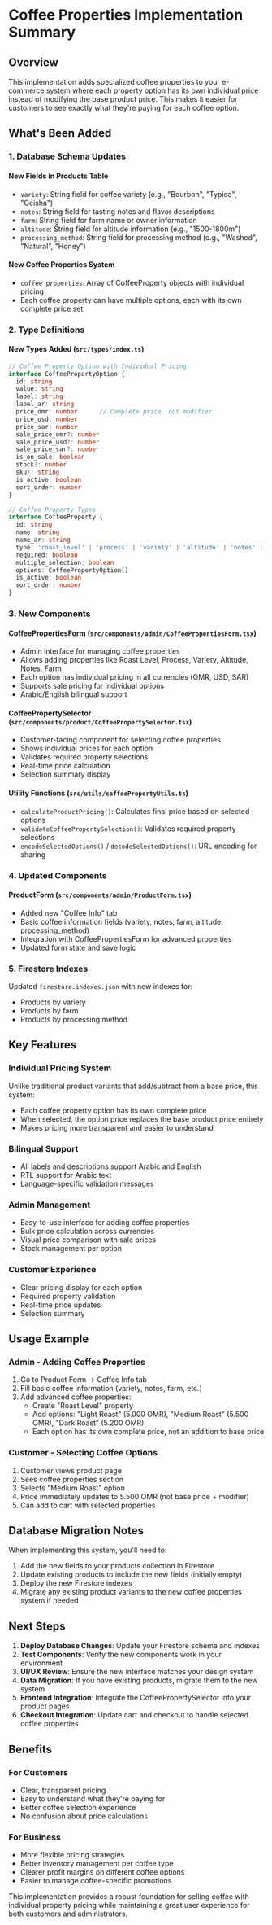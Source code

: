 # Coffee Properties Implementation Summary

## Overview
This implementation adds specialized coffee properties to your e-commerce system where each property option has its own individual price instead of modifying the base product price. This makes it easier for customers to see exactly what they're paying for each coffee option.

## What's Been Added

### 1. Database Schema Updates

#### New Fields in Products Table
- `variety`: String field for coffee variety (e.g., "Bourbon", "Typica", "Geisha")
- `notes`: String field for tasting notes and flavor descriptions
- `farm`: String field for farm name or owner information
- `altitude`: String field for altitude information (e.g., "1500-1800m")
- `processing_method`: String field for processing method (e.g., "Washed", "Natural", "Honey")

#### New Coffee Properties System
- `coffee_properties`: Array of CoffeeProperty objects with individual pricing
- Each coffee property can have multiple options, each with its own complete price set

### 2. Type Definitions

#### New Types Added (`src/types/index.ts`)
```typescript
// Coffee Property Option with Individual Pricing
interface CoffeePropertyOption {
  id: string
  value: string
  label: string
  label_ar: string
  price_omr: number      // Complete price, not modifier
  price_usd: number
  price_sar: number
  sale_price_omr?: number
  sale_price_usd?: number
  sale_price_sar?: number
  is_on_sale: boolean
  stock?: number
  sku?: string
  is_active: boolean
  sort_order: number
}

// Coffee Property Types
interface CoffeeProperty {
  id: string
  name: string
  name_ar: string
  type: 'roast_level' | 'process' | 'variety' | 'altitude' | 'notes' | 'farm'
  required: boolean
  multiple_selection: boolean
  options: CoffeePropertyOption[]
  is_active: boolean
  sort_order: number
}
```

### 3. New Components

#### CoffeePropertiesForm (`src/components/admin/CoffeePropertiesForm.tsx`)
- Admin interface for managing coffee properties
- Allows adding properties like Roast Level, Process, Variety, Altitude, Notes, Farm
- Each option has individual pricing in all currencies (OMR, USD, SAR)
- Supports sale pricing for individual options
- Arabic/English bilingual support

#### CoffeePropertySelector (`src/components/product/CoffeePropertySelector.tsx`)
- Customer-facing component for selecting coffee properties
- Shows individual prices for each option
- Validates required property selections
- Real-time price calculation
- Selection summary display

#### Utility Functions (`src/utils/coffeePropertyUtils.ts`)
- `calculateProductPricing()`: Calculates final price based on selected options
- `validateCoffeePropertySelection()`: Validates required property selections
- `encodeSelectedOptions()` / `decodeSelectedOptions()`: URL encoding for sharing

### 4. Updated Components

#### ProductForm (`src/components/admin/ProductForm.tsx`)
- Added new "Coffee Info" tab
- Basic coffee information fields (variety, notes, farm, altitude, processing_method)
- Integration with CoffeePropertiesForm for advanced properties
- Updated form state and save logic

### 5. Firestore Indexes
Updated `firestore.indexes.json` with new indexes for:
- Products by variety
- Products by farm
- Products by processing method

## Key Features

### Individual Pricing System
Unlike traditional product variants that add/subtract from a base price, this system:
- Each coffee property option has its own complete price
- When selected, the option price replaces the base product price entirely
- Makes pricing more transparent and easier to understand

### Bilingual Support
- All labels and descriptions support Arabic and English
- RTL support for Arabic text
- Language-specific validation messages

### Admin Management
- Easy-to-use interface for adding coffee properties
- Bulk price calculation across currencies
- Visual price comparison with sale prices
- Stock management per option

### Customer Experience
- Clear pricing display for each option
- Required property validation
- Real-time price updates
- Selection summary

## Usage Example

### Admin - Adding Coffee Properties
1. Go to Product Form → Coffee Info tab
2. Fill basic coffee information (variety, notes, farm, etc.)
3. Add advanced coffee properties:
   - Create "Roast Level" property
   - Add options: "Light Roast" (5.000 OMR), "Medium Roast" (5.500 OMR), "Dark Roast" (5.200 OMR)
   - Each option has its own complete price, not an addition to base price

### Customer - Selecting Coffee Options
1. Customer views product page
2. Sees coffee properties section
3. Selects "Medium Roast" option
4. Price immediately updates to 5.500 OMR (not base price + modifier)
5. Can add to cart with selected properties

## Database Migration Notes

When implementing this system, you'll need to:

1. Add the new fields to your products collection in Firestore
2. Update existing products to include the new fields (initially empty)
3. Deploy the new Firestore indexes
4. Migrate any existing product variants to the new coffee properties system if needed

## Next Steps

1. **Deploy Database Changes**: Update your Firestore schema and indexes
2. **Test Components**: Verify the new components work in your environment
3. **UI/UX Review**: Ensure the new interface matches your design system
4. **Data Migration**: If you have existing products, migrate them to the new system
5. **Frontend Integration**: Integrate the CoffeePropertySelector into your product pages
6. **Checkout Integration**: Update cart and checkout to handle selected coffee properties

## Benefits

### For Customers
- Clear, transparent pricing
- Easy to understand what they're paying for
- Better coffee selection experience
- No confusion about price calculations

### For Business
- More flexible pricing strategies
- Better inventory management per coffee type
- Clearer profit margins on different coffee options
- Easier to manage coffee-specific promotions

This implementation provides a robust foundation for selling coffee with individual property pricing while maintaining a great user experience for both customers and administrators.
